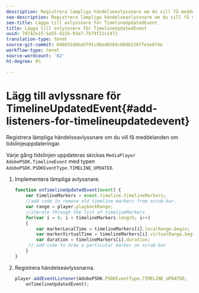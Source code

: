 ```yaml
---
description: Registrera lämpliga händelseavlyssnare om du vill få meddelanden om tidslinjeuppdateringar.
seo-description: Registrera lämpliga händelseavlyssnare om du vill få meddelanden om tidslinjeuppdateringar.
seo-title: Lägga till avlyssnare för TimelineUpdatedEvent
title: Lägga till avlyssnare för TimelineUpdatedEvent
uuid: 7d742e15-5a55-4155-93a7-7b79f21c1472
translation-type: tm+mt
source-git-commit: 040655d8ba5f91c98ed0584c08db226ffe1e0f4e
workflow-type: tm+mt
source-wordcount: '62'
ht-degree: 0%

---
```



# Lägg till avlyssnare för TimelineUpdatedEvent{#add-listeners-for-timelineupdatedevent}

Registrera lämpliga händelseavlyssnare om du vill få meddelanden om tidslinjeuppdateringar.

Varje gång tidslinjen uppdateras skickas `MediaPlayer` `AdobePSDK.TimelineEvent` med typen `AdobePSDK.PSDKEventType.TIMELINE_UPDATED`.
1. Implementera lämpliga avlyssnare.

   ```js
   function onTimelineUpdatedEvent(event) { 
       var timelineMarkers = event.timeline.timelineMarkers; 
       //add code to remove old timeline markers from scrub-bar. 
       var range = player.playbackRange; 
       //iterate through the list of timelineMarkers 
       for(var i = 0; i < timelineMarkers.length; i++) 
       { 
           var markerLocalTime = timelineMarkers[i].localRange.begin; 
           var markerVirtualTime = timelineMarkers[i].virtualRange.begin; 
           var duration = timelineMarkers[i].duration; 
        // add code to draw a particular marker on scrub-bar 
       }      
   }
   ```

1. Registrera händelseavlyssnarna.

   ```js
   player.addEventListener(AdobePSDK.PSDKEventType.TIMELINE_UPDATED,  
       onTimelineUpdatedEvent);
   ```

